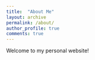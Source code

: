 ```yaml
---
title:  "About Me"
layout: archive
permalink: /about/
author_profile: true
comments: true
---
```


Welcome to my personal website! 
